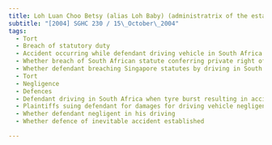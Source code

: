 ```yaml
---
title: Loh Luan Choo Betsy (alias Loh Baby) (administratrix of the estate of Lim Him Long) and 
subtitle: "[2004] SGHC 230 / 15\_October\_2004"
tags:
  - Tort
  - Breach of statutory duty
  - Accident occurring while defendant driving vehicle in South Africa without international driving licence required under South African statute
  - Whether breach of South African statute conferring private right of action for damages on plaintiffs
  - Whether defendant breaching Singapore statutes by driving in South Africa without international driving licence
  - Tort
  - Negligence
  - Defences
  - Defendant driving in South Africa when tyre burst resulting in accident
  - Plaintiffs suing defendant for damages for driving vehicle negligently
  - Whether defendant negligent in his driving
  - Whether defence of inevitable accident established

---
```



